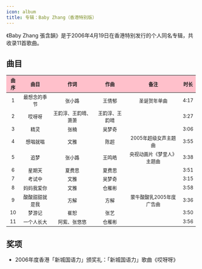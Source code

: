 ```yaml
---
icon: album
title: 专辑：Baby Zhang（香港特别版）
---
```


《Baby Zhang 張含韻》是于2006年4月19日在香港特别发行的个人同名专辑，共收录11首歌曲。

## 曲目

<table style="text-align:center; font-size:90%; width:100%; display:table">
<thead>
<tr>
    <th style="background:pink">曲序</th>
    <th style="background:pink">曲目</th>
    <th style="background:pink">作词</th>
    <th style="background:pink">作曲</th>
    <th style="background:pink">备注</th>
    <th style="background:pink">时长</th>
</tr>
</thead>
<tbody>
<tr>
    <td>1</td>
    <td>最想念的季节</td>
    <td>张小路</td>
    <td>王倩郁</td>
    <td>圣诞贺年单曲</td>
    <td>4:17</td>
</tr>
<tr>
    <td>2</td>
    <td>哎呀呀</td>
    <td>王韵淳、王韵晴、萧萧</td>
    <td>王韵淳、王韵晴</td>
    <td></td>
    <td>3:27</td>
</tr>
<tr>
    <td>3</td>
    <td>精灵</td>
    <td>张楠</td>
    <td>吴梦奇</td>
    <td></td>
    <td>3:06</td>
</tr>
<tr>
    <td>4</td>
    <td>想唱就唱</td>
    <td>文雅</td>
    <td>陈超</td>
    <td>2005年超级女声主题曲</td>
    <td>3:55</td>
</tr>
<tr>
    <td>5</td>
    <td>追梦</td>
    <td>张小路</td>
    <td>王鸣皓</td>
    <td>央视动画片《梦里人》主题曲</td>
    <td>3:38</td>
</tr>
<tr>
    <td>6</td>
    <td>星期天</td>
    <td>夏费思</td>
    <td>夏费思</td>
    <td></td>
    <td>3:51</td>
</tr>
<tr>
    <td>7</td>
    <td>考试中</td>
    <td>文雅</td>
    <td>吴梦奇</td>
    <td></td>
    <td>3:15</td>
</tr>
<tr>
    <td>8</td>
    <td>妈妈我爱你</td>
    <td>文雅</td>
    <td>仓雁彬</td>
    <td></td>
    <td>3:58</td>
</tr>
<tr>
    <td>9</td>
    <td>酸酸甜甜就是我</td>
    <td>方解</td>
    <td>方解</td>
    <td>蒙牛酸酸乳2005年度广告曲</td>
    <td>3:36</td>
</tr>
<tr>
    <td>10</td>
    <td>梦游记</td>
    <td>崔恕</td>
    <td>张艺</td>
    <td></td>
    <td>3:50</td>
</tr>
<tr>
    <td>11</td>
    <td>一个人长大</td>
    <td>阿紫、张悠悠</td>
    <td>仓雁彬</td>
    <td></td>
    <td>3:56</td>
</tr>
</tbody>
</table>

## 奖项

- 2006年度香港「新城国语力」颁奖礼：「新城国语力」歌曲《哎呀呀》
